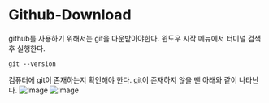 # Github-Download
github를 사용하기 위해서는 git을 다운받아야한다.
윈도우 시작 메뉴에서 터미널 검색 후 실행한다.

    git --version

컴퓨터에 git이 존재하는지 확인해야 한다.
git이 존재하지 않을 땐 아래와 같이 나타난다.
![Image](https://github.com/user-attachments/assets/36069dc9-481e-4272-90db-12895f78eaec)
![Image](https://github.com/user-attachments/assets/a263592b-2af1-44d9-9d3f-57f9dddb7920)
